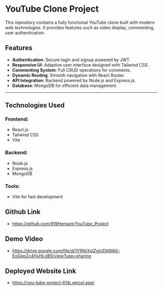 # YouTube Clone Project

This repository contains a fully functional YouTube clone built with modern web technologies. It provides features such as video display, commenting, user authentication.


## Features
- **Authentication**: Secure login and signup powered by JWT.
- **Responsive UI**: Adaptive user interface designed with Tailwind CSS.
- **Commenting System**: Full CRUD operations for comments.
- **Dynamic Routing**: Smooth navigation with React Router.
- **API Integration**: Backend powered by Node.js and Express.js.
- **Database**: MongoDB for efficient data management.

---

## Technologies Used
### Frontend:
- React.js
- Tailwind CSS
- Vite

### Backend:
- Node.js
- Express.js
- MongoDB

### Tools:
- Vite for fast development

## Github Link
- https://github.com/919Hemant/YouTube_Project


## Demo Video
- https://drive.google.com/file/d/1Y9NrXsIZgjUDbWAG-EoGppZc4HuHLgBS/view?usp=sharing

## Deployed Website Link
- https://you-tube-project-61ib.vercel.app/

